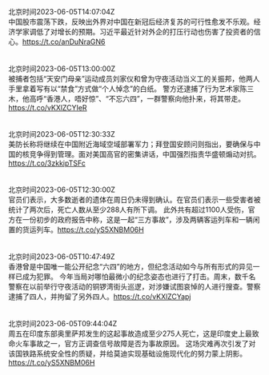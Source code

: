 北京时间2023-06-05T14:07:04Z<br>中国股市震荡下跌，反映出外界对中国在新冠后经济复苏的可行性愈发不乐观。经济学家调低了对增长的预期。习近平最近针对外企的打压行动也伤害了投资者的信心。https://t.co/anDuNraGN6<br><br><br>北京时间2023-06-05T13:00:00Z<br>被捕者包括“天安门母亲”运动成员刘家仪和曾为守夜活动当义工的关振邦，他两人手里拿着写有以“禁食”方式做“个人悼念”的白纸。
警方还逮捕了行为艺术家陈三木，他高呼“香港人，唔好惊”、“不忘六四”，一群警察向他扑来，将其带走。 https://t.co/vKXlZCYIeR<br><br><br>北京时间2023-06-05T12:30:33Z<br>美防长称将继续在中国附近海域空域部署军力；拜登国安顾问则指出，要确保与中国的核竞争得到管理。面对美国高官的密集讲话，中国强烈指责华盛顿煽动对抗。https://t.co/3zkkipTSFc<br><br><br>北京时间2023-06-05T12:30:00Z<br>官员们表示，大多数逝者的遗体在周日仍未得到确认。在官员们表示一些受害者被统计了两次后，死亡人数从至少288人有所下调。
此外共有超过1100人受伤，官方在一份初步的政府报告中称，这是一起“三方事故”，涉及两辆客运列车和一辆闲置的货运列车。https://t.co/yS5XNBM06H<br><br><br>北京时间2023-06-05T10:47:49Z<br>香港曾是中国唯一能公开纪念“六四”的地方，但纪念活动如今与所有形式的异见一样已成为犯罪。
今年当局对哪怕最微小的纪念姿态也进行了打击。周末，数千名警察在以前举行守夜活动的铜锣湾街头巡逻，对涉嫌试图哀悼的人进行搜查。警察逮捕了四人，并拘留了另外四人。https://t.co/vKXlZCYapj<br><br><br>北京时间2023-06-05T09:44:04Z<br>周五在印度东部奥里萨邦发生的这起事故造成至少275人死亡，这是印度史上最致命火车事故之一，官方正调查信号故障是否为事故原因。
这场灾难再次引发了对该国铁路系统安全性的质疑，并给莫迪实现基础设施现代化的努力蒙上阴影。https://t.co/yS5XNBM06H<br><br><br>
